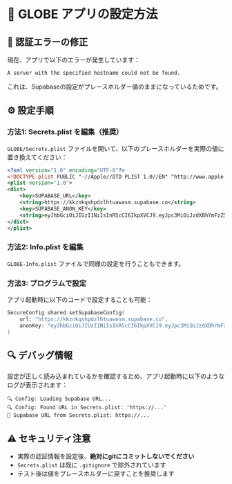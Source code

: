 # 🔧 GLOBE アプリの設定方法

## 🚨 認証エラーの修正

現在、アプリで以下のエラーが発生しています：
```
A server with the specified hostname could not be found.
```

これは、Supabaseの設定がプレースホルダー値のままになっているためです。

## ⚙️ 設定手順

### 方法1: Secrets.plist を編集（推奨）

`GLOBE/Secrets.plist` ファイルを開いて、以下のプレースホルダーを実際の値に置き換えてください：

```xml
<?xml version="1.0" encoding="UTF-8"?>
<!DOCTYPE plist PUBLIC "-//Apple//DTD PLIST 1.0//EN" "http://www.apple.com/DTDs/PropertyList-1.0.dtd">
<plist version="1.0">
<dict>
    <key>SUPABASE_URL</key>
    <string>https://kkznkqshpdzlhtuawasm.supabase.co</string>
    <key>SUPABASE_ANON_KEY</key>
    <string>eyJhbGciOiJIUzI1NiIsInR5cCI6IkpXVCJ9.eyJpc3MiOiJzdXBhYmFzZSIsInJlZiI6Imtrem5rcXNocGR6bGh0dWF3YXNtIiwicm9sZSI6ImFub24iLCJpYXQiOjE3MjM3Njc3NjgsImV4cCI6MjAzOTM0Mzc2OH0.lOCtGLCzXaIBQUWE9VzRUOV8nLQgz9YqVm6lrpQBEAE</string>
</dict>
</plist>
```

### 方法2: Info.plist を編集

`GLOBE-Info.plist` ファイルで同様の設定を行うこともできます。

### 方法3: プログラムで設定

アプリ起動時に以下のコードで設定することも可能：

```swift
SecureConfig.shared.setSupabaseConfig(
    url: "https://kkznkqshpdzlhtuawasm.supabase.co",
    anonKey: "eyJhbGciOiJIUzI1NiIsInR5cCI6IkpXVCJ9.eyJpc3MiOiJzdXBhYmFzZSIsInJlZiI6Imtrem5rcXNocGR6bGh0dWF3YXNtIiwicm9sZSI6ImFub24iLCJpYXQiOjE3MjM3Njc3NjgsImV4cCI6MjAzOTM0Mzc2OH0.lOCtGLCzXaIBQUWE9VzRUOV8nLQgz9YqVm6lrpQBEAE"
)
```

## 🔍 デバッグ情報

設定が正しく読み込まれているかを確認するため、アプリ起動時に以下のようなログが表示されます：

```
🔍 Config: Loading Supabase URL...
🔍 Config: Found URL in Secrets.plist: 'https://...'
🔵 Supabase URL from Secrets.plist: https://...
```

## ⚠️ セキュリティ注意

- 実際の認証情報を設定後、**絶対にgitにコミットしないでください**
- `Secrets.plist` は既に `.gitignore` で除外されています
- テスト後は値をプレースホルダーに戻すことを推奨します
